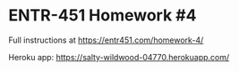 # ENTR-451 Homework #4

Full instructions at https://entr451.com/homework-4/

Heroku app: https://salty-wildwood-04770.herokuapp.com/